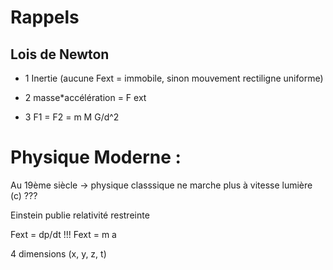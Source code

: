 # Rappels

## Lois de Newton

- 1 Inertie (aucune Fext = immobile, sinon mouvement rectiligne uniforme)

- 2 masse*accélération = F ext

- 3  F1 = F2 = m M G/d^2

# Physique Moderne :

Au 19ème siècle -> physique classsique ne marche plus à vitesse lumière (c) ???

Einstein publie relativité restreinte

Fext = dp/dt !!! Fext = m a

4 dimensions (x, y, z, t)